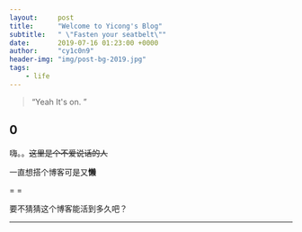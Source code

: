 ```yaml
---
layout:     post
title:      "Welcome to Yicong's Blog"
subtitle:   " \"Fasten your seatbelt\""
date:       2019-07-16 01:23:00 +0000
author:     "cy1c0n9"
header-img: "img/post-bg-2019.jpg"
tags:
    - life
---
```


> “Yeah It's on. ”


## 0


嗨。。~~这里是个不爱说话的人~~

一直想搭个博客可是又**懒**

= =

要不猜猜这个博客能活到多久吧？



---
